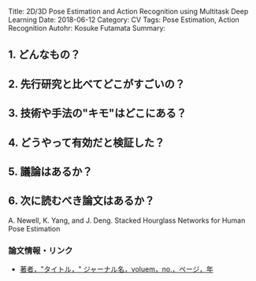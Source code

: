 Title: 2D/3D Pose Estimation and Action Recognition using Multitask Deep Learning
Date: 2018-06-12
Category: CV
Tags: Pose Estimation, Action Recognition
Autohr: Kosuke Futamata
Summary:


## 1. どんなもの？


## 2. 先行研究と比べてどこがすごいの？

## 3. 技術や手法の"キモ"はどこにある？

## 4. どうやって有効だと検証した？

## 5. 議論はあるか？

## 6. 次に読むべき論文はあるか？
A. Newell, K. Yang, and J. Deng. Stacked Hourglass Networks
for Human Pose Estimation


### 論文情報・リンク

- [著者，"タイトル，" ジャーナル名，voluem，no.，ページ，年](論文リンク)
